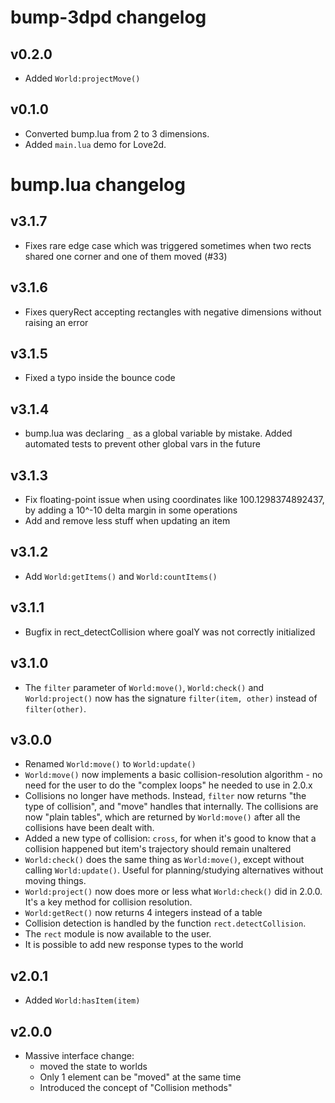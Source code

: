 bump-3dpd changelog
===================

v0.2.0
------

* Added `World:projectMove()`

v0.1.0
------

* Converted bump.lua from 2 to 3 dimensions.
* Added `main.lua` demo for Love2d.

bump.lua changelog
==================

v3.1.7
------

* Fixes rare edge case which was triggered sometimes when two rects shared one corner and one of them moved (#33)

v3.1.6
------

* Fixes queryRect accepting rectangles with negative dimensions without raising an error

v3.1.5
------

* Fixed a typo inside the bounce code

v3.1.4
------

* bump.lua was declaring `_` as a global variable by mistake. Added automated tests to prevent other global vars in the future

v3.1.3
------

* Fix floating-point issue when using coordinates like 100.1298374892437, by adding a 10^-10 delta margin in some operations
* Add and remove less stuff when updating an item

v3.1.2
------

* Add `World:getItems()` and `World:countItems()`

v3.1.1
------

* Bugfix in rect_detectCollision where goalY was not correctly initialized

v3.1.0
------

* The `filter` parameter of `World:move()`, `World:check()` and `World:project()` now has the signature `filter(item, other)` instead of `filter(other)`.

v3.0.0
------

* Renamed `World:move()` to `World:update()`
* `World:move()` now implements a basic collision-resolution algorithm - no need for the user to do the "complex loops" he needed to use in 2.0.x
* Collisions no longer have methods. Instead, `filter` now returns "the type of collision", and "move" handles that internally. The collisions are now
  "plain tables", which are returned by `World:move()` after all the collisions have been dealt with.
* Added a new type of collision: `cross`, for when it's good to know that a collision happened but item's trajectory should remain unaltered
* `World:check()` does the same thing as `World:move()`, except without calling `World:update()`. Useful for planning/studying alternatives without moving things.
* `World:project()` now does more or less what `World:check()` did in 2.0.0. It's a key method for collision resolution.
* `World:getRect()` now returns 4 integers instead of a table
* Collision detection is handled by the function `rect.detectCollision`.
* The `rect` module is now available to the user.
* It is possible to add new response types to the world


v2.0.1
------

* Added `World:hasItem(item)`

v2.0.0
------

* Massive interface change:
  * moved the state to worlds
  * Only 1 element can be "moved" at the same time
  * Introduced the concept of "Collision methods"
